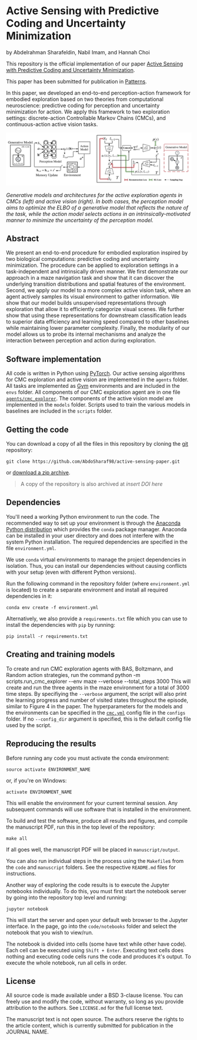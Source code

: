 # Active Sensing with Predictive Coding and Uncertainty Minimization

by
Abdelrahman Sharafeldin,
Nabil Imam,
and Hannah Choi

This repository is the official implementation of our paper [Active Sensing with Predictive Coding and Uncertainty Minimization](https://arxiv.org/abs/2307.00668).

This paper has been submitted for publication in [Patterns](https://www.cell.com/patterns/home).

In this paper, we developed an end-to-end perception-action framework for embodied exploration based on two theories from computational neuroscience: predictive coding for perception and uncertainty minimization for action. We apply this framework to two exploration settings: discrete-action Controllable Markov Chains (CMCs), and continuous-action active vision tasks. 

![](models_architectures.png)


*Generative models and architectures for the active exploration agents in CMCs (left) and active vision (right). In both cases, the perception model aims to optimize the ELBO of a generative model that reflects the nature of the task, while the action model selects actions in an intrinsically-motivated manner to minimize the uncertainty of the perception model.*


## Abstract

We present an end-to-end procedure for embodied exploration inspired by two biological computations: predictive coding and uncertainty minimization. The procedure can be applied to exploration settings in a task-independent and intrinsically driven manner. We first demonstrate our approach in a maze navigation task and show that it can discover the underlying transition distributions and spatial features of the environment. Second, we apply our model to a more complex active vision task, where an agent actively samples its visual environment to gather information. We show that our model builds unsupervised representations through exploration that allow it to efficiently categorize visual scenes. We further show that using these representations for downstream classification leads to superior data efficiency and learning speed compared to other baselines while maintaining lower parameter complexity.  Finally, the modularity of our model allows us to probe its internal mechanisms and analyze the interaction between perception and action during exploration.


## Software implementation

All code is written in Python using [PyTorch](pytroch.org). Our active sensing algorithms for CMC exploration and active vision are implemented in the `agents` folder. All tasks are implemented as [Gym](https://www.gymlibrary.dev/index.html) environments and are included in the `envs` folder. All components of our CMC exploration agent are in one file [`agents/cmc_explorer`](./agents/cmc_explorer.py). The components of the active vision model are implemented in the `models` folder. Scripts used to train the various models in baselines are included in the `scripts` folder.

## Getting the code

You can download a copy of all the files in this repository by cloning the
[git](https://git-scm.com/) repository:

    git clone https://github.com/AbdoSharaf98/active-sensing-paper.git

or [download a zip archive](https://github.com/AbdoSharaf98/active-sensing-paper/archive/refs/heads/main.zip).

> A copy of the repository is also archived at *insert DOI here*


## Dependencies

You'll need a working Python environment to run the code.
The recommended way to set up your environment is through the
[Anaconda Python distribution](https://www.anaconda.com/download/) which
provides the `conda` package manager.
Anaconda can be installed in your user directory and does not interfere with
the system Python installation.
The required dependencies are specified in the file `environment.yml`.

We use `conda` virtual environments to manage the project dependencies in
isolation.
Thus, you can install our dependencies without causing conflicts with your
setup (even with different Python versions).

Run the following command in the repository folder (where `environment.yml`
is located) to create a separate environment and install all required
dependencies in it:

    conda env create -f environment.yml

Alternatively, we also provide a `requirements.txt` file which you can use to install the dependencies with `pip` by running:

    pip install -r requirements.txt

## Creating and training models

To create and run CMC exploration agents with BAS, Boltzmann, and Random action strategies, run the command
    python -m scripts.run_cmc_explorer --env maze --verbose --total_steps 3000
This will create and run the three agents in the maze environment for a total of 3000 time steps. By specifiying the `--verbose` argument, the script will also print the learning progress and number of visited states throughout the episode, similar to Figure 4 in the paper. The hyperparameters for the models and the environments can be specified in the [`cmc.yml`](./configs/cmc.yml) config file in the `configs` folder. If no `--config_dir` argument is specified, this is the default config file used by the script.

## Reproducing the results

Before running any code you must activate the conda environment:

    source activate ENVIRONMENT_NAME

or, if you're on Windows:

    activate ENVIRONMENT_NAME

This will enable the environment for your current terminal session.
Any subsequent commands will use software that is installed in the environment.

To build and test the software, produce all results and figures, and compile
the manuscript PDF, run this in the top level of the repository:

    make all

If all goes well, the manuscript PDF will be placed in `manuscript/output`.

You can also run individual steps in the process using the `Makefile`s from the
`code` and `manuscript` folders. See the respective `README.md` files for
instructions.

Another way of exploring the code results is to execute the Jupyter notebooks
individually.
To do this, you must first start the notebook server by going into the
repository top level and running:

    jupyter notebook

This will start the server and open your default web browser to the Jupyter
interface. In the page, go into the `code/notebooks` folder and select the
notebook that you wish to view/run.

The notebook is divided into cells (some have text while other have code).
Each cell can be executed using `Shift + Enter`.
Executing text cells does nothing and executing code cells runs the code
and produces it's output.
To execute the whole notebook, run all cells in order.


## License

All source code is made available under a BSD 3-clause license. You can freely
use and modify the code, without warranty, so long as you provide attribution
to the authors. See `LICENSE.md` for the full license text.

The manuscript text is not open source. The authors reserve the rights to the
article content, which is currently submitted for publication in the
JOURNAL NAME.
